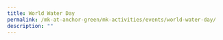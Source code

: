 ```yaml
---
title: World Water Day
permalink: /mk-at-anchor-green/mk-activities/events/world-water-day/
description: ""
---
```


